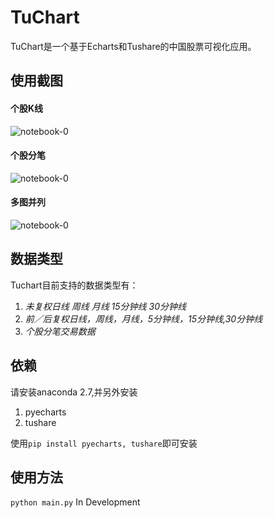 TuChart
=================
TuChart是一个基于Echarts和Tushare的中国股票可视化应用。
## 使用截图
#### 个股K线
![notebook-0](https://github.com/Seedarchangel/TuChart/blob/master/Example_Graphs/Screen%20Shot%202017-08-29%20at%203.30.19%20PM.png?raw=true)
#### 个股分笔
![notebook-0](https://github.com/Seedarchangel/TuChart/blob/master/Example_Graphs/Screen%20Shot%202017-08-29%20at%202.12.53%20AM.png)
#### 多图并列
![notebook-0](https://github.com/Seedarchangel/TuChart/blob/master/Example_Graphs/Screen%20Shot%202017-08-28%20at%209.01.12%20PM.png)


## 数据类型
Tuchart目前支持的数据类型有：
1. *未复权日线
  周线
  月线
  15分钟线
  30分钟线*
2. *前／后复权日线，周线，月线，5分钟线，15分钟线,30分钟线*
3. *个股分笔交易数据*

## 依赖
请安装anaconda 2.7,并另外安装

1. pyecharts
2. tushare

使用```pip install pyecharts, tushare```即可安装

## 使用方法
```python main.py```
In Development


